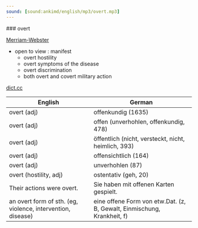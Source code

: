 ```yaml
---
sound: [sound:ankimd/english/mp3/overt.mp3]
---
```


\### overt

[Merriam-Webster](https://www.merriam-webster.com/dictionary/overt)

- open to view : manifest
    - overt hostility
    - overt symptoms of the disease
    - overt discrimination
    - both overt and covert military action

[dict.cc](https://www.dict.cc/overt)

| English        | German       |
| -------------- | ------------ |
| overt (adj) | offenkundig (1635) |
| overt (adj) | offen (unverhohlen, offenkundig, 478) |
| overt (adj) | öffentlich (nicht, versteckt, nicht, heimlich, 393) |
| overt (adj) | offensichtlich (164) |
| overt (adj) | unverhohlen (87) |
| overt (hostility, adj) | ostentativ (geh, 20) |
| Their actions were overt. | Sie haben mit offenen Karten gespielt. |
| an overt form of sth. (eg, violence, intervention, disease) | eine offene Form von etw.Dat. (z, B, Gewalt, Einmischung, Krankheit, f) |
